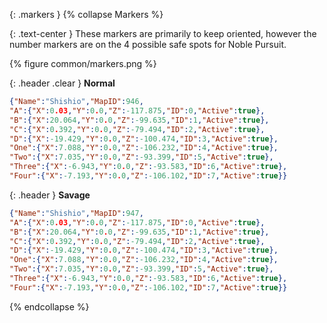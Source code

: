 {: .markers }
{% collapse Markers %}

<div class="content" markdown="1">
{: .text-center }
These markers are primarily to keep oriented, however the number markers are on
the 4 possible safe spots for Noble Pursuit.

{% figure common/markers.png %}
</div>

{: .header .clear }
**Normal**

```json
{"Name":"Shishio","MapID":946,
"A":{"X":0.03,"Y":0.0,"Z":-117.875,"ID":0,"Active":true},
"B":{"X":20.064,"Y":0.0,"Z":-99.635,"ID":1,"Active":true},
"C":{"X":0.392,"Y":0.0,"Z":-79.494,"ID":2,"Active":true},
"D":{"X":-19.429,"Y":0.0,"Z":-100.474,"ID":3,"Active":true},
"One":{"X":7.088,"Y":0.0,"Z":-106.232,"ID":4,"Active":true},
"Two":{"X":7.035,"Y":0.0,"Z":-93.399,"ID":5,"Active":true},
"Three":{"X":-6.943,"Y":0.0,"Z":-93.583,"ID":6,"Active":true},
"Four":{"X":-7.193,"Y":0.0,"Z":-106.102,"ID":7,"Active":true}}
```

{: .header }
**Savage**

```json
{"Name":"Shishio","MapID":947,
"A":{"X":0.03,"Y":0.0,"Z":-117.875,"ID":0,"Active":true},
"B":{"X":20.064,"Y":0.0,"Z":-99.635,"ID":1,"Active":true},
"C":{"X":0.392,"Y":0.0,"Z":-79.494,"ID":2,"Active":true},
"D":{"X":-19.429,"Y":0.0,"Z":-100.474,"ID":3,"Active":true},
"One":{"X":7.088,"Y":0.0,"Z":-106.232,"ID":4,"Active":true},
"Two":{"X":7.035,"Y":0.0,"Z":-93.399,"ID":5,"Active":true},
"Three":{"X":-6.943,"Y":0.0,"Z":-93.583,"ID":6,"Active":true},
"Four":{"X":-7.193,"Y":0.0,"Z":-106.102,"ID":7,"Active":true}}
```
{% endcollapse %}
